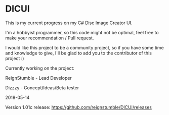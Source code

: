# DICUI
This is my current progress on my C# Disc Image Creator UI.

I'm a hobbyist programmer, so this code might not be optimal, feel free to make your recommendation / Pull request.

I would like this project to be a community project, so if you have some time and knowledge to give, I'll be glad to add you to the contributor of this project :)

Currently working on the project:
 
ReignStumble - Lead Developer
 
Dizzzy - Concept/Ideas/Beta tester

 
 
2018-05-14

Version 1.01c release:
https://github.com/reignstumble/DICUI/releases
